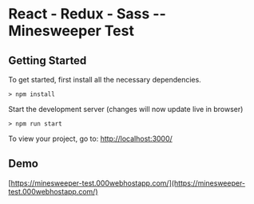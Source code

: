 # React - Redux - Sass -- Minesweeper Test

## Getting Started

To get started, first install all the necessary dependencies.
```
> npm install
```

Start the development server (changes will now update live in browser)
```
> npm run start
```

To view your project, go to: [http://localhost:3000/](http://localhost:3000/)

## Demo

[https://minesweeper-test.000webhostapp.com/](https://minesweeper-test.000webhostapp.com/)


